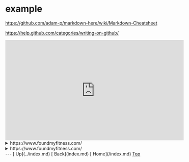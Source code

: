 <link rel="stylesheet" href="https://use.fontawesome.com/releases/v5.7.2/css/all.css" integrity="sha384-fnmOCqbTlWIlj8LyTjo7mOUStjsKC4pOpQbqyi7RrhN7udi9RwhKkMHpvLbHG9Sr" crossorigin="anonymous">

<style type="text/css" rel="stylesheet">
	table {
		width:100%;
	}
</style>
# example

https://github.com/adam-p/markdown-here/wiki/Markdown-Cheatsheet

https://help.github.com/categories/writing-on-github/

<div align="center">
	<iframe width="560" height="315" src="https://www.youtube.com/embed/bz1Masw5QDs" frameborder="0" allow="accelerometer; autoplay; encrypted-media; gyroscope; picture-in-picture" allowfullscreen></iframe>
</div>

<details>
	<summary>https://www.foundmyfitness.com/</summary>
	<blockquote cite="https://www.foundmyfitness.com/" style="padding-top:2px;padding-bottom:2px;">
		<section>
			<img src="https://www.foundmyfitness.com/favicon.ico" width="16" height="16">
			<i>www.foundmyfitness.com</i>
		</section>
		<section>
			<a href="https://www.foundmyfitness.com/">
				<b>FoundMyFitness</b>
			</a>
		</section>
		<section>
			Promoting strategies to increase healthspan, well-being, cognitive and physical performance through deeper understandings of nutrition, genetics, and cell biology.
		</section>
		<section>
			<img src="https://www.foundmyfitness.com/images/fmf-og-image.jpg">
		</section>
	</blockquote>
</details>

<details>
	<summary>https://www.foundmyfitness.com/</summary>
	<blockquote cite="https://www.foundmyfitness.com/" style="padding-top:2px;padding-bottom:2px;">
		<div align="center">
	<iframe width="852" height="315" src="https://www.foundmyfitness.com/" frameborder="0"></iframe>
</div>
	</blockquote>
</details>
---
[<i class="fas fa-arrow-circle-up"></i> Up](../index.md)
[<i class="fas fa-arrow-circle-left"></i> Back](index.md)
[<i class="fas fa-home"></i> Home](/index.md)
<a href="#top"><i class="fas fa-asterisk"></i> Top</a>